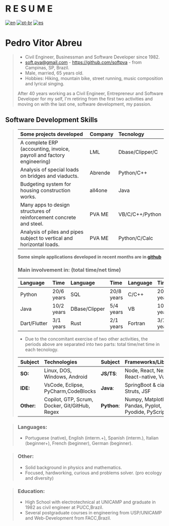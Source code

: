 # **R E S U M E**  
[![en](https://img.shields.io/badge/lang-en-red.svg)](./curriculum.md)
[![pt-br](https://img.shields.io/badge/lang-pt--br-green.svg)](./curriculum.pt-br.md)
[![es](https://img.shields.io/badge/lang-es-yellow.svg)](./curriculum.es.md)  
# **Pedro Vitor Abreu**  
> - Civil Engineer, Businessman and Software Developer since 1982.
> - <soft.pva@gmail.com> - <https://github.com/softpva> - from Campinas, SP, Brazil.
> - Male, married, 65 years old. 
> - Hobbies: Hiking, mountain bike, street running, music composition and lyrical singing.  
>  
> After 40 years working as a Civil Engineer, Entrepreneur and Software Developer for my self, I'm retiring from the first two activities and moving on with the last one, software development, my passion.  

## Software Development Skills
>
> | Some projects developed | Company | Tecnology | 
> | :--- | :--- | :--- |
> | A complete ERP (accounting, invoice, payroll and factory engineering) | LML | Dbase/Clipper/C |  
>  Analysis of special loads on bridges and viaducts. | Abrende | Python/C++ |  
> | Budgeting system for housing construction works. | all4one | Java | 
> | Many apps to design structures of reinforcement concrete and steel. | PVA ME | VB/C/C++/Python |  
> | Analysis of piles and pipes subject to vertical and horizontal loads.| PVA ME | Python/C/Calc |
>
>**Some simple applications developed in recent months are in [github](https://github.com/softpva)**
>
> ### Main involvement in: (total time/net time)
> 
> | Language |  Time | Language | Time | Language | Time |  Language | Time | 
> | :--- | :--- | :--- | :--- | :--- | :--- |  :--- | :--- | 
> |  Python | 20/6 years | SQL | 20/8 years | C/C++ | 20/4 years  |  JS/TS | 10/3 years |  
> | Java | 10/2 years | DBase/Clipper | 5/4 years | VB | 10/5 years | GDScript | 3/2 years |
> | Dart/Flutter| 3/1 years  | Rust | 2/1 years| Fortran | 3/1 years | WAT | 6/6 months|    
>
> - Due to the concomitant exercise of two other activities, the periods above are separated into two parts: total time/net time in each tecnology.    
>
> | Subject | Technologies  | Subject | Frameworks/Libraries |
> | :--- | :--- | :--- | :--- |
> | **SO:** | Linux, DOS, Windows, Android | **JS/TS**: | Node, React, Next, React-native, Vue |
> | **IDE:** | VsCode, Eclipse, PyCharm,CodeBlocks |  **Java**: | SpringBoot & cia, Struts, JSF |
> | **Other:** | Copilot, GTP, Scrum, Docker, Git/GitHub, Regex| **Python**: | Numpy, Matplotlib, Pandas, Pyplot, Pyodide,  PyScript|
  
> ### Languages: 
> - Portuguese (native), English (interm.+), Spanish (interm.), Italian (beginner+), French (beginner), German (beginner).

> ### Other:
> - Solid background in physics and mathematics.
> - Focused, hardworking, curious and problems solver. (pro ecology and diversity)

> ### Education:
> - High School with electrotechnical at UNICAMP and graduate in 1982 as civil engineer at PUCC,Brazil.
> - Several postgraduate courses in engineering from USP/UNICAMP and Web-Development from FACC,Brazil.  








